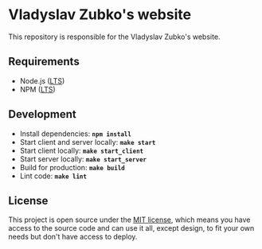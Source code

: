 # Vladyslav Zubko's website

This repository is responsible for the Vladyslav Zubko's website.

## Requirements
- Node.js ([LTS](https://nodejs.org/en/about/previous-releases))
- NPM ([LTS](https://nodejs.org/en/about/previous-releases))

## Development
- Install dependencies: **`npm install`**
- Start client and server locally: **`make start`**
- Start client locally: **`make start_client`**
- Start server locally: **`make start_server`**
- Build for production: **`make build`**
- Lint code: **`make lint`**

## License

This project is open source under the [MIT license](./LICENSE), which means you have access to the source code and can use it all, except design, to fit your own needs but don't have access to deploy.
